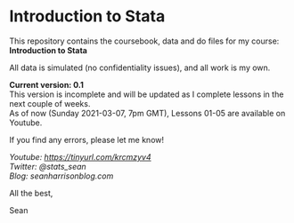 # Introduction to Stata
This repository contains the coursebook, data and do files for my course: **Introduction to Stata**  

All data is simulated (no confidentiality issues), and all work is my own. 

**Current version: 0.1**  
This version is incomplete and will be updated as I complete lessons in the next couple of weeks.  
As of now (Sunday 2021-03-07, 7pm GMT), Lessons 01-05 are available on Youtube.

If you find any errors, please let me know!  

*Youtube: https://tinyurl.com/krcmzyv4  
Twitter: @stats_sean  
Blog: seanharrisonblog.com*

All the best,

Sean
